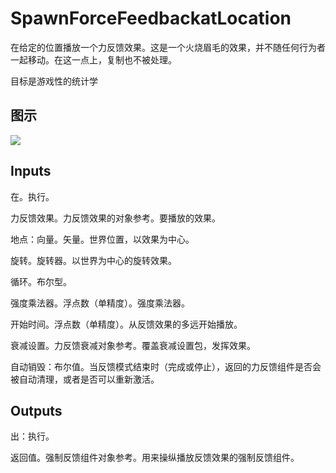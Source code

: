 # SpawnForceFeedbackatLocation

在给定的位置播放一个力反馈效果。这是一个火烧眉毛的效果，并不随任何行为者一起移动。在这一点上，复制也不被处理。

目标是游戏性的统计学

## 图示

![]($-20221218-19005329.png)

## Inputs

在。执行。

力反馈效果。力反馈效果的对象参考。要播放的效果。

地点：向量。矢量。世界位置，以效果为中心。

旋转。旋转器。以世界为中心的旋转效果。

循环。布尔型。

强度乘法器。浮点数（单精度）。强度乘法器。

开始时间。浮点数（单精度）。从反馈效果的多远开始播放。

衰减设置。力反馈衰减对象参考。覆盖衰减设置包，发挥效果。

自动销毁：布尔值。当反馈模式结束时（完成或停止），返回的力反馈组件是否会被自动清理，或者是否可以重新激活。  

## Outputs

出：执行。

返回值。强制反馈组件对象参考。用来操纵播放反馈效果的强制反馈组件。
